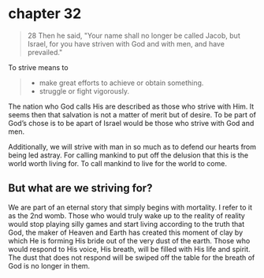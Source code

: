 # chapter 32

> 28 Then he said, "Your name shall no longer be called Jacob, but Israel, for you have striven with God and with men, and have prevailed."

To strive means to 

> - make great efforts to achieve or obtain something.
> - struggle or fight vigorously.

The nation who God calls His are described as those who strive with Him. It seems then that salvation is not a matter of merit but of desire. To be part of God’s chose is to be apart of Israel would be those who strive with God and men. 

Additionally, we will strive with man in so much as to defend our hearts from being led astray. For calling mankind to put off the delusion that this is the world worth living for. To call mankind to live for the world to come.
   
## But what are we striving for?

We are part of an eternal story that simply begins with mortality. I refer to it as the 2nd womb. Those who would truly wake up to the reality of reality would stop playing silly games and start living according to the truth that God, the maker of Heaven and Earth has created this moment of clay by which He is forming His bride out of the very dust of the earth. Those who would respond to His voice, His breath, will be filled with His life and spirit. The dust that does not respond will be swiped off the table for the breath of God is no longer in them.